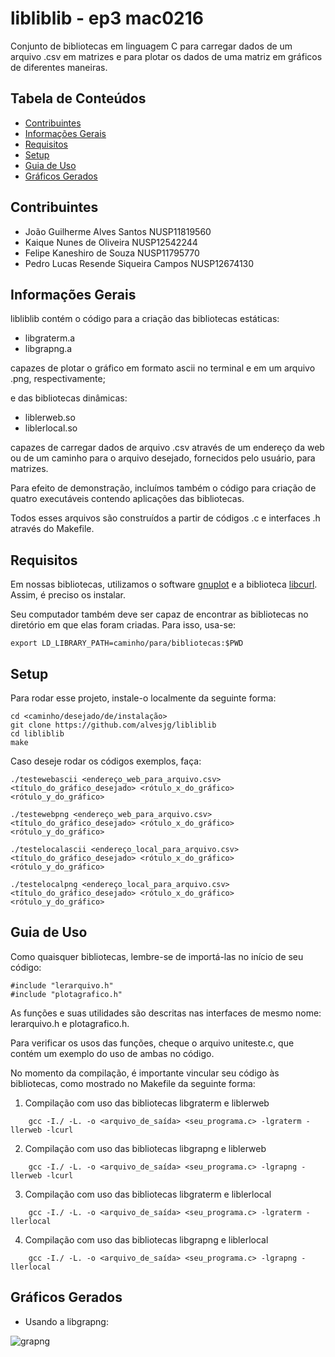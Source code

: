 # libliblib - ep3 mac0216
Conjunto de bibliotecas em linguagem C para carregar dados de um arquivo .csv em matrizes e para plotar os dados de uma matriz em gráficos de diferentes maneiras.

## Tabela de Conteúdos
* [Contribuintes](#contribuintes)
* [Informações Gerais](#informações-gerais)
* [Requisitos](#requisitos)
* [Setup](#setup)
* [Guia de Uso](#guia-de-uso)
* [Gráficos Gerados](#gráficos-gerados)

## Contribuintes
* João Guilherme Alves Santos NUSP11819560
* Kaique Nunes de Oliveira NUSP12542244
* Felipe Kaneshiro de Souza NUSP11795770
* Pedro Lucas Resende Siqueira Campos NUSP12674130

## Informações Gerais
libliblib contém o código para a criação das bibliotecas estáticas:
* libgraterm.a
* libgrapng.a

capazes de plotar o gráfico em formato ascii no terminal e em um arquivo .png, respectivamente;

e das bibliotecas dinâmicas:
* liblerweb.so
* liblerlocal.so

capazes de carregar dados de arquivo .csv através de um endereço da web ou de um caminho para o arquivo desejado, fornecidos pelo usuário, para matrizes.

Para efeito de demonstração, incluímos também o código para criação de quatro executáveis contendo aplicações das bibliotecas.

Todos esses arquivos são construídos a partir de códigos .c e interfaces .h através do Makefile.

## Requisitos
Em nossas bibliotecas, utilizamos o software [gnuplot](http://www.gnuplot.info/) e a biblioteca [libcurl](https://curl.se/libcurl/). Assim, é preciso os instalar.

Seu computador também deve ser capaz de encontrar as bibliotecas no diretório em que elas foram criadas. Para isso, usa-se:

```
export LD_LIBRARY_PATH=caminho/para/bibliotecas:$PWD
```

## Setup
Para rodar esse projeto, instale-o localmente da seguinte forma:

```
cd <caminho/desejado/de/instalação>
git clone https://github.com/alvesjg/libliblib
cd libliblib
make
```

Caso deseje rodar os códigos exemplos, faça:

```
./testewebascii <endereço_web_para_arquivo.csv> <título_do_gráfico_desejado> <rótulo_x_do_gráfico> <rótulo_y_do_gráfico>
```
```
./testewebpng <endereço_web_para_arquivo.csv> <título_do_gráfico_desejado> <rótulo_x_do_gráfico> <rótulo_y_do_gráfico>
```
```
./testelocalascii <endereço_local_para_arquivo.csv> <título_do_gráfico_desejado> <rótulo_x_do_gráfico> <rótulo_y_do_gráfico>
```
```
./testelocalpng <endereço_local_para_arquivo.csv> <título_do_gráfico_desejado> <rótulo_x_do_gráfico> <rótulo_y_do_gráfico>
```

## Guia de Uso
Como quaisquer bibliotecas, lembre-se de importá-las no início de seu código:

```
#include "lerarquivo.h"
#include "plotagrafico.h"
```

As funções e suas utilidades são descritas nas interfaces de mesmo nome: lerarquivo.h e plotagrafico.h.

Para verificar os usos das funções, cheque o arquivo uniteste.c, que contém um exemplo do uso de ambas no código.

No momento da compilação, é importante vincular seu código às bibliotecas, como mostrado no Makefile da seguinte forma:

1. Compilação com uso das bibliotecas libgraterm e liblerweb
```
	gcc -I./ -L. -o <arquivo_de_saída> <seu_programa.c> -lgraterm -llerweb -lcurl
```
2. Compilação com uso das bibliotecas libgrapng e liblerweb
```
	gcc -I./ -L. -o <arquivo_de_saída> <seu_programa.c> -lgrapng -llerweb -lcurl
```
3. Compilação com uso das bibliotecas libgraterm e liblerlocal
```
	gcc -I./ -L. -o <arquivo_de_saída> <seu_programa.c> -lgraterm -llerlocal
```
4. Compilação com uso das bibliotecas libgrapng e liblerlocal
```
	gcc -I./ -L. -o <arquivo_de_saída> <seu_programa.c> -lgrapng -llerlocal

```

## Gráficos Gerados
* Usando a libgrapng:

![grapng](https://github.com/alvesjg/libliblib/blob/main/imagens/PIB%20per%20capita%20nos%20pa%C3%ADses%20do%20BRICS.png)

